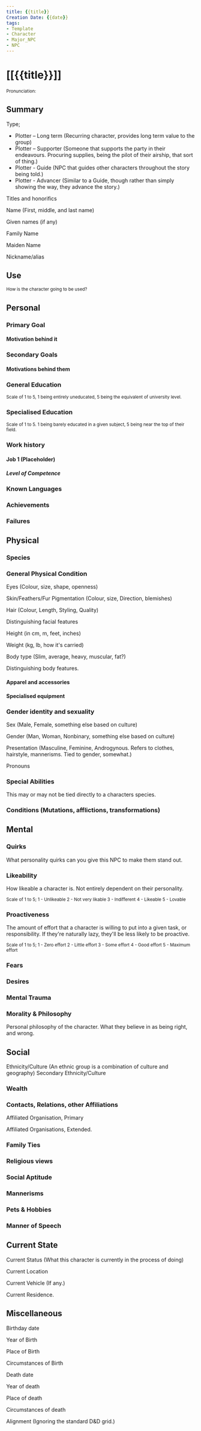 ```yaml
---
title: {{title}}
Creation Date: {{date}}
tags:
- Template
- Character
- Major_NPC
- NPC
---
```


# [[{{title}}]]
<small>Pronunciation:</small>

## Summary

Type; 

- Plotter – Long term (Recurring character, provides long term value to the group)
- Plotter – Supporter (Someone that supports the party in their endeavours. Procuring supplies, being the pilot of their airship, that sort of thing.)
- Plotter - Guide (NPC that guides other characters throughout the story being told.)
- Plotter - Advancer (Similar to a Guide, though rather than simply showing the way, they advance the story.)


Titles and honorifics

Name (First, middle, and last name)

Given names (if any)

Family Name

Maiden Name

Nickname/alias

## Use
<small>How is the character going to be used?</small>

## Personal

### Primary Goal
#### Motivation behind it

### Secondary Goals
#### Motivations behind them

### General Education
<small>Scale of 1 to 5, 1 being entirely uneducated, 5 being the equivalent of university level.</small>

### Specialised Education
<small>Scale of 1 to 5. 1 being barely educated in a given subject, 5 being near the top of their field.</small>

### Work history
#### Job 1 (Placeholder)
##### Level of Competence

### Known Languages

### Achievements

### Failures


## Physical

### Species

### General Physical Condition

Eyes (Colour, size, shape, openness)

Skin/Feathers/Fur Pigmentation (Colour, size, Direction, blemishes)

Hair (Colour, Length, Styling, Quality)

Distinguishing facial features


Height (in cm, m, feet, inches)

Weight (kg, lb, how it's carried)

Body type (Slim, average, heavy, muscular, fat?)

Distinguishing body features.

#### Apparel and accessories

#### Specialised equipment

### Gender identity and sexuality

Sex (Male, Female, something else based on culture)

Gender (Man, Woman, Nonbinary, something else based on culture)

Presentation (Masculine, Feminine, Androgynous. Refers to clothes, hairstyle, mannerisms. Tied to gender, somewhat.)

Pronouns

### Special Abilities
This may or may not be tied directly to a characters species.

### Conditions (Mutations, afflictions, transformations)

## Mental

### Quirks
What personality quirks can you give this NPC to make them stand out.

### Likeability
How likeable a character is. Not entirely dependent on their personality.

<small>Scale of 1 to 5;
	1 - Unlikeable
	2 - Not very likable
	3 - Indifferent
	4 - Likeable
	5 - Lovable</small>

### Proactiveness
The amount of effort that a character is willing to put into a given task, or responsibility. If they're naturally lazy, they'll be less likely to be proactive.

<small>Scale of 1 to 5;
	1 - Zero effort
	2 - Little effort
	3 - Some effort
	4 - Good effort
	5 - Maximum effort</small>

### Fears

### Desires

### Mental Trauma

### Morality & Philosophy
Personal philosophy of the character. What they believe in as being right, and wrong.

## Social

Ethnicity/Culture (An ethnic group is a combination of culture and geography)
	Secondary Ethnicity/Culture

### Wealth

### Contacts, Relations, other Affiliations
Affiliated Organisation, Primary

Affiliated Organisations, Extended.

### Family Ties

### Religious views

### Social Aptitude

### Mannerisms

### Pets & Hobbies

### Manner of Speech

## Current State

Current Status (What this character is currently in the process of doing)

Current Location

Current Vehicle (If any.)

Current Residence.

## Miscellaneous
Birthday date

Year of Birth

Place of Birth

Circumstances of Birth


Death date

Year of death

Place of death

Circumstances of death


Alignment (Ignoring the standard D&D grid.)